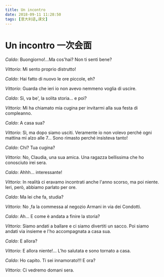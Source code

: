 ```yaml
---
title: Un incontro
date: 2018-09-11 11:28:50
tags: [意大利语,课文]
---
```

# Un incontro 一次会面

*Caldo*: Buongiorno!...Ma cos'hai? Non ti senti bene?

*Vittorio*: Mi sento proprio distrutto!

*Caldo*: Hai fatto di nuovo le ore piccole, eh?

*Vittorio*: Guarda che ieri io non avevo nemmeno voglia di uscire.

*Caldo*: Sì, va be', la solita storia... e poi?

*Vittorio*: Mi ha chiamato mia cugina per invitarmi alla sua festa di compleanno.

*Caldo*: A casa sua?

*Vittorio*: Sì, ma dopo siamo usciti. Veramente io non volevo perché ogni mattina mi alzo alle 7... Sono rimasto perché insisteva tanto!

<!-- more -->

*Caldo*: Chi? Tua cugina?

*Vittorio*: No, Claudia, una sua amica. Una ragazza bellissima che ho conosciuto irei sera.

*Caldo*: Ahhh... interessante!

*Vittorio*: In realità ci eravamo incontrati anche l'anno scorso, ma poi niente. Ieri, però, abbiamo parlato per ore.

*Caldo*: Ma lei che fa, studia?

*Vittorio*: No ,fa la commessa al negozio Armani in via dei Condotti.

*Caldo*: Ah... E come è andata a finire la storia?

*Vittorio*: Siamo andati a ballare e ci siamo divertiti un sacco. Poi siamo andati via insieme e l'ho accompagnata a casa sua.

*Caldo*: E allora?

*Vittorio*: E allora niente!... L'ho salutata e sono tornato a casa.

*Caldo*: Ho capito. Ti sei innamorato!!! E ora?

*Vittorio*: Ci vedremo domani sera.

